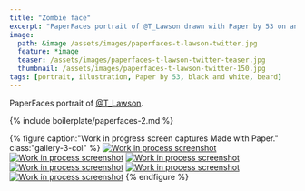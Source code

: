 ```yaml
---
title: "Zombie face"
excerpt: "PaperFaces portrait of @T_Lawson drawn with Paper by 53 on an iPad."
image: 
  path: &image /assets/images/paperfaces-t-lawson-twitter.jpg 
  feature: *image
  teaser: /assets/images/paperfaces-t-lawson-twitter-teaser.jpg
  thumbnail: /assets/images/paperfaces-t-lawson-twitter-150.jpg
tags: [portrait, illustration, Paper by 53, black and white, beard]
---
```


PaperFaces portrait of [@T_Lawson](https://twitter.com/T_Lawson).

{% include boilerplate/paperfaces-2.md %}

{% figure caption:"Work in progress screen captures Made with Paper." class:"gallery-3-col" %}
[![Work in process screenshot](/assets/images/paperfaces-t-lawson-process-1-600.jpg)](/assets/images/paperfaces-t-lawson-process-1-lg.jpg) [![Work in process screenshot](/assets/images/paperfaces-t-lawson-process-2-600.jpg)](/assets/images/paperfaces-t-lawson-process-2-lg.jpg) [![Work in process screenshot](/assets/images/paperfaces-t-lawson-process-3-600.jpg)](/assets/images/paperfaces-t-lawson-process-3-lg.jpg) [![Work in process screenshot](/assets/images/paperfaces-t-lawson-process-4-600.jpg)](/assets/images/paperfaces-t-lawson-process-4-lg.jpg) [![Work in process screenshot](/assets/images/paperfaces-t-lawson-process-4-600.jpg)](/assets/images/paperfaces-t-lawson-process-4-lg.jpg) [![Work in process screenshot](/assets/images/paperfaces-t-lawson-process-5-600.jpg)](/assets/images/paperfaces-t-lawson-process-5-lg.jpg)
{% endfigure %}
